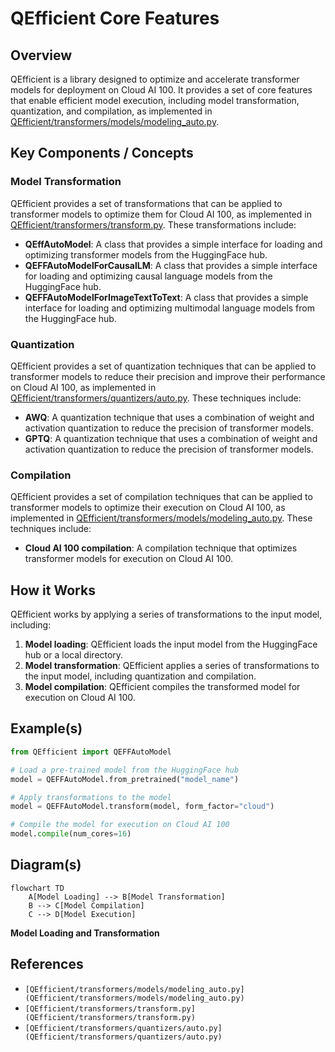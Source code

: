# QEfficient Core Features
## Overview
QEfficient is a library designed to optimize and accelerate transformer models for deployment on Cloud AI 100. It provides a set of core features that enable efficient model execution, including model transformation, quantization, and compilation, as implemented in [QEfficient/transformers/models/modeling_auto.py](QEfficient/transformers/models/modeling_auto.py).

## Key Components / Concepts
### Model Transformation
QEfficient provides a set of transformations that can be applied to transformer models to optimize them for Cloud AI 100, as implemented in [QEfficient/transformers/transform.py](QEfficient/transformers/transform.py). These transformations include:

*   **QEffAutoModel**: A class that provides a simple interface for loading and optimizing transformer models from the HuggingFace hub.
*   **QEFFAutoModelForCausalLM**: A class that provides a simple interface for loading and optimizing causal language models from the HuggingFace hub.
*   **QEFFAutoModelForImageTextToText**: A class that provides a simple interface for loading and optimizing multimodal language models from the HuggingFace hub.

### Quantization
QEfficient provides a set of quantization techniques that can be applied to transformer models to reduce their precision and improve their performance on Cloud AI 100, as implemented in [QEfficient/transformers/quantizers/auto.py](QEfficient/transformers/quantizers/auto.py). These techniques include:

*   **AWQ**: A quantization technique that uses a combination of weight and activation quantization to reduce the precision of transformer models.
*   **GPTQ**: A quantization technique that uses a combination of weight and activation quantization to reduce the precision of transformer models.

### Compilation
QEfficient provides a set of compilation techniques that can be applied to transformer models to optimize their execution on Cloud AI 100, as implemented in [QEfficient/transformers/models/modeling_auto.py](QEfficient/transformers/models/modeling_auto.py). These techniques include:

*   **Cloud AI 100 compilation**: A compilation technique that optimizes transformer models for execution on Cloud AI 100.

## How it Works
QEfficient works by applying a series of transformations to the input model, including:

1.  **Model loading**: QEfficient loads the input model from the HuggingFace hub or a local directory.
2.  **Model transformation**: QEfficient applies a series of transformations to the input model, including quantization and compilation.
3.  **Model compilation**: QEfficient compiles the transformed model for execution on Cloud AI 100.

## Example(s)
```python
from QEfficient import QEFFAutoModel

# Load a pre-trained model from the HuggingFace hub
model = QEFFAutoModel.from_pretrained("model_name")

# Apply transformations to the model
model = QEFFAutoModel.transform(model, form_factor="cloud")

# Compile the model for execution on Cloud AI 100
model.compile(num_cores=16)
```

## Diagram(s)
```mermaid
flowchart TD
    A[Model Loading] --> B[Model Transformation]
    B --> C[Model Compilation]
    C --> D[Model Execution]
```
**Model Loading and Transformation**

## References
*   `[QEfficient/transformers/models/modeling_auto.py](QEfficient/transformers/models/modeling_auto.py)`
*   `[QEfficient/transformers/transform.py](QEfficient/transformers/transform.py)`
*   `[QEfficient/transformers/quantizers/auto.py](QEfficient/transformers/quantizers/auto.py)`